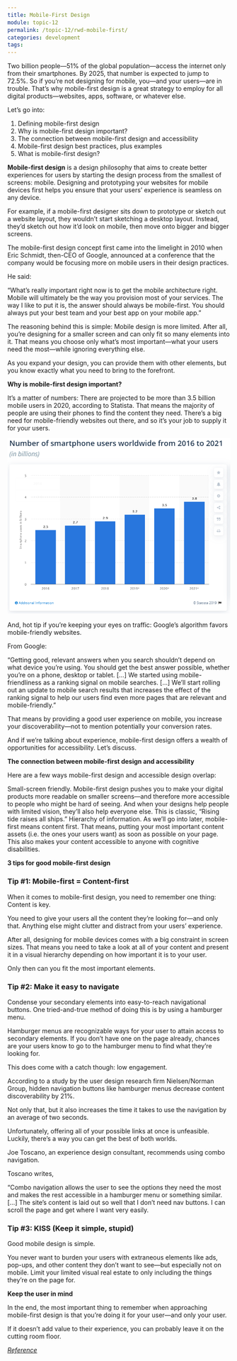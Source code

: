 ```yaml
---
title: Mobile-First Design
module: topic-12
permalink: /topic-12/rwd-mobile-first/
categories: development
tags:
---
```


<div class="divider-heading"></div>


Two billion people—51% of the global population—access the internet only from their smartphones. By 2025, that number is expected to jump to 72.5%. So if you’re not designing for mobile, you—and your users—are in trouble. That’s why mobile-first design is a great strategy to employ for all digital products—websites, apps, software, or whatever else.

Let’s go into:

1. Defining mobile-first design
2. Why is mobile-first design important?
3. The connection between mobile-first design and accessibility
4. Mobile-first design best practices, plus examples
5. What is mobile-first design?

**Mobile-first design** is a design philosophy that aims to create better experiences for users by starting the design process from the smallest of screens: mobile. Designing and prototyping your websites for mobile devices first helps you ensure that your users’ experience is seamless on any device.

For example, if a mobile-first designer sits down to prototype or sketch out a website layout, they wouldn’t start sketching a desktop layout. Instead, they’d sketch out how it’d look on mobile, then move onto bigger and bigger screens.

The mobile-first design concept first came into the limelight in 2010 when Eric Schmidt, then-CEO of Google, announced at a conference that the company would be focusing more on mobile users in their design practices.

He said:

“What’s really important right now is to get the mobile architecture right. Mobile will ultimately be the way you provision most of your services. The way I like to put it is, the answer should always be mobile-first. You should always put your best team and your best app on your mobile app.”

The reasoning behind this is simple: Mobile design is more limited. After all, you’re designing for a smaller screen and can only fit so many elements into it. That means you choose only what’s most important—what your users need the most—while ignoring everything else.

As you expand your design, you can provide them with other elements, but you know exactly what you need to bring to the forefront.

**Why is mobile-first design important?**

It’s a matter of numbers: There are projected to be more than 3.5 billion mobile users in 2020, according to Statista. That means the majority of people are using their phones to find the content they need. There’s a big need for mobile-friendly websites out there, and so it’s your job to supply it for your users.


<img src="../img/statista-mobile-first.png" alt="mobile first statistics" />

And, hot tip if you’re keeping your eyes on traffic: Google’s algorithm favors mobile-friendly websites.

From Google:

“Getting good, relevant answers when you search shouldn’t depend on what device you’re using. You should get the best answer possible, whether you’re on a phone, desktop or tablet. […] We started using mobile-friendliness as a ranking signal on mobile searches. […] We’ll start rolling out an update to mobile search results that increases the effect of the ranking signal to help our users find even more pages that are relevant and mobile-friendly.”

That means by providing a good user experience on mobile, you increase your discoverability—not to mention potentially your conversion rates.

And if we’re talking about experience, mobile-first design offers a wealth of opportunities for accessibility. Let’s discuss.

**The connection between mobile-first design and accessibility**

Here are a few ways mobile-first design and accessible design overlap:

Small-screen friendly. Mobile-first design pushes you to make your digital products more readable on smaller screens—and therefore more accessible to people who might be hard of seeing. And when your designs help people with limited vision, they’ll also help everyone else. This is classic, “Rising tide raises all ships.”
Hierarchy of information. As we’ll go into later, mobile-first means content first. That means, putting your most important content assets (i.e. the ones your users want) as soon as possible on your page. This also makes your content accessible to anyone with cognitive disabilities.

**3 tips for good mobile-first design**

### Tip #1: Mobile-first = Content-first

When it comes to mobile-first design, you need to remember one thing: Content is key.

You need to give your users all the content they’re looking for—and only that. Anything else might clutter and distract from your users’ experience.

After all, designing for mobile devices comes with a big constraint in screen sizes. That means you need to take a look at all of your content and present it in a visual hierarchy depending on how important it is to your user.

Only then can you fit the most important elements.

### Tip #2: Make it easy to navigate

Condense your secondary elements into easy-to-reach navigational buttons. One tried-and-true method of doing this is by using a hamburger menu.

Hamburger menus are recognizable ways for your user to attain access to secondary elements. If you don’t have one on the page already, chances are your users know to go to the hamburger menu to find what they’re looking for.

This does come with a catch though: low engagement.

According to a study by the user design research firm Nielsen/Norman Group, hidden navigation buttons like hamburger menus decrease content discoverability by 21%.

Not only that, but it also increases the time it takes to use the navigation by an average of two seconds.

Unfortunately, offering all of your possible links at once is unfeasible. Luckily, there’s a way you can get the best of both worlds.

Joe Toscano, an experience design consultant, recommends using combo navigation.

Toscano writes,

“Combo navigation allows the user to see the options they need the most and makes the rest accessible in a hamburger menu or something similar. […] The site’s content is laid out so well that I don’t need nav buttons. I can scroll the page and get where I want very easily. 

### Tip #3: KISS (Keep it simple, stupid)

Good mobile design is simple.

You never want to burden your users with extraneous elements like ads, pop-ups, and other content they don’t want to see—but especially not on mobile. Limit your limited visual real estate to only including the things they’re on the page for.

**Keep the user in mind**

In the end, the most important thing to remember when approaching mobile-first design is that you’re doing it for your user—and only your user.

If it doesn’t add value to their experience, you can probably leave it on the cutting room floor.

<a href="https://www.invisionapp.com/inside-design/mobile-first-design/" target="_new" ><em>Reference</em></a>

